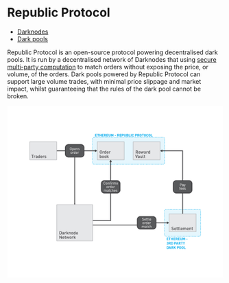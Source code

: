 # Republic Protocol

* [Darknodes](./pages/01-darknodes.md)
* [Dark pools](./pages/02-third-party-dark-pools.md)

Republic Protocol is an open-source protocol powering decentralised dark pools. It is run by a decentralised network of Darknodes that using [secure multi-party computation](https://en.wikipedia.org/wiki/Secure_multi-party_computation) to match orders without exposing the price, or volume, of the orders. Dark pools powered by Republic Protocol can support large volume trades, with minimal price slippage and market impact, whilst guaranteeing that the rules of the dark pool cannot be broken.

![Overview](./assets/images/00-index-diagram.jpg "Overview")